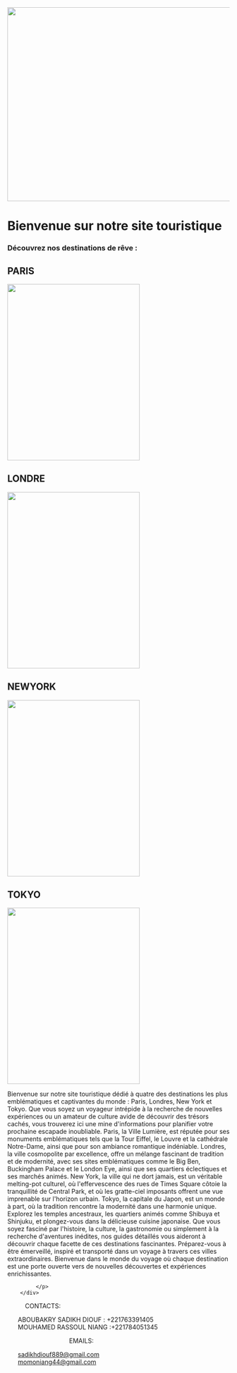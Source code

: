 <html lang="fr">
<head>
    <meta charset="UTF-8">
    <meta name="viewport" content="width=device-width, initial-scale=1.0">
    <title>Accueil - Site Web Touristique</title>
    <link rel="stylesheet" href="index2.css">
    <body>
        <div class="entete">
            <img src="https://i.pinimg.com/originals/d2/ab/0f/d2ab0fe55a5ada215f7ef187c7a8677f.gif" alt="" width="1263" height="440">
        </div>
        <div class="container">
            <h1>Bienvenue sur notre site touristique </h1>
            <h3>Découvrez nos destinations de rêve :</h3>
            <div class="destination">
                <div class="destination-item">
                    <h2>PARIS</h2>
                    <a href="PARIS.html"> <img src="https://images.unsplash.com/photo-1551865673-9e9ee4f8cd4c?q=80&w=1887&auto=format&fit=crop&ixlib=rb-4.0.3&ixid=M3wxMjA3fDB8MHxwaG90by1wYWdlfHx8fGVufDB8fHx8fA%3D%3D" alt="" width="300" height="400"></a>
                </div>
                <div class="destination-item">
                    <h2>LONDRE</h2>
                    <a href="LONDRE.html"> <img src="https://images.unsplash.com/photo-1502700559166-5792585222ef?q=80&w=1852&auto=format&fit=crop&ixlib=rb-4.0.3&ixid=M3wxMjA3fDB8MHxwaG90by1wYWdlfHx8fGVufDB8fHx8fA%3D%3D" alt="" width="300" height="400"></a>
                </div>
                <div class="destination-item">
                    <h2>NEWYORK</h2>
                    <a href="NEWYORK.html"> <img src="https://images.unsplash.com/photo-1541336032412-2048a678540d?q=80&w=1887&auto=format&fit=crop&ixlib=rb-4.0.3&ixid=M3wxMjA3fDB8MHxwaG90by1wYWdlfHx8fGVufDB8fHx8fA%3D%3D" alt="" width="300" height="400"></a>
                </div>
                <div class="destination-item">
                    <h2>TOKYO</h2>
                    <a href="TOKYO.html"><img src="https://images.unsplash.com/photo-1522547902298-51566e4fb383?q=80&w=1935&auto=format&fit=crop&ixlib=rb-4.0.3&ixid=M3wxMjA3fDB8MHxwaG90by1wYWdlfHx8fGVufDB8fHx8fA%3D%3D" alt="" width="300" height="400"></a>
                </div>
            </div>
        </div>
        <div>
             <p>
                Bienvenue sur notre site touristique dédié à quatre des destinations les plus emblématiques et captivantes du monde : Paris, Londres, New York et Tokyo. Que vous soyez un voyageur intrépide à la recherche de nouvelles expériences ou un amateur de culture avide de découvrir des trésors cachés, vous trouverez ici une mine d'informations pour planifier votre prochaine escapade inoubliable. Paris, la Ville Lumière, est réputée pour ses monuments emblématiques tels que la Tour Eiffel, le Louvre et la cathédrale Notre-Dame, ainsi que pour son ambiance romantique indéniable. Londres, la ville cosmopolite par excellence, offre un mélange fascinant de tradition et de modernité, avec ses sites emblématiques comme le Big Ben, Buckingham Palace et le London Eye, ainsi que ses quartiers éclectiques et ses marchés animés. New York, la ville qui ne dort jamais, est un véritable melting-pot culturel, où l'effervescence des rues de Times Square côtoie la tranquillité de Central Park, et où les gratte-ciel imposants offrent une vue imprenable sur l'horizon urbain. Tokyo, la capitale du Japon, est un monde à part, où la tradition rencontre la modernité dans une harmonie unique. Explorez les temples ancestraux, les quartiers animés comme Shibuya et Shinjuku, et plongez-vous dans la délicieuse cuisine japonaise. Que vous soyez fasciné par l'histoire, la culture, la gastronomie ou simplement à la recherche d'aventures inédites, nos guides détaillés vous aideront à découvrir chaque facette de ces destinations fascinantes. Préparez-vous à être émerveillé, inspiré et transporté dans un voyage à travers ces villes extraordinaires. Bienvenue dans le monde du voyage où chaque destination est une porte ouverte vers de nouvelles découvertes et expériences enrichissantes.

             </p>
        </div>
  <div>
    <footer>
        <p style="margin-inline-start: 40px;">CONTACTS:<br>
         <ul>
          ABOUBAKRY SADIKH DIOUF : +221763391405 <br>
           MOUHAMED RASSOUL NIANG :+221784051345
         </ul>
        </p>
        <p style="margin-inline-start: 140px;">EMAILS: <br>
         <ul>
            <a href="sadikhdiouf889@gmail.com">sadikhdiouf889@gmail.com</a> <br>
            <a href="momoniang44@gmail.com">momoniang44@gmail.com</a>
         </ul>
        </p>
     </footer>
    </div>
    </body>
</html>

